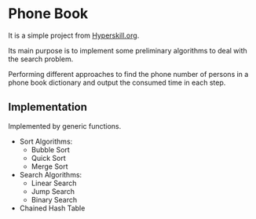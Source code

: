 # Phone Book
It is a simple project from [Hyperskill.org](https://hyperskill.org/projects/86).

Its main purpose is to implement some preliminary algorithms to deal with the search problem.

Performing different approaches to find the phone number of persons in a phone book dictionary and output the consumed time in each step.

## Implementation
Implemented by generic functions.

+ Sort Algorithms:
  - Bubble Sort
  - Quick Sort
  - Merge Sort
+ Search Algorithms:
  - Linear Search
  - Jump Search 
  - Binary Search
+ Chained Hash Table
